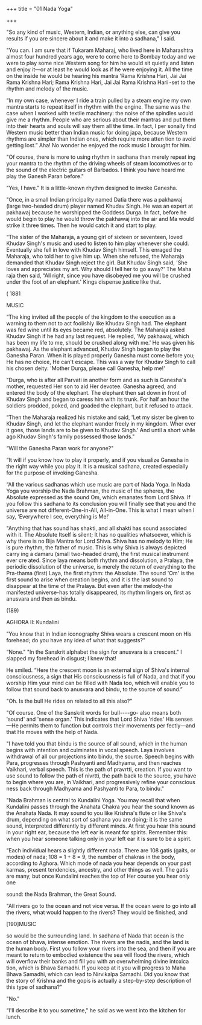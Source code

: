 +++
title = "01 Nada Yoga"

+++

"So any kind of music, Western, Indian, or anything else, can give you results if you are sincere about it and make it into a sadhana," I said. 

"You can. I am sure that if Tukaram Maharaj, who lived here in Maharashtra almost four hundred years ago, were to come here to Bombay today and we were to play some nice Western song for him he would sit quietly and listen and enjoy it—or at least he would look as if he were enjoying it. All the time on the inside he would be hearing his mantra 'Rama Krishna Hari, Jai Jai Rama Krishna Hari; Rama Krishna Hari, Jai Jai Rama Krishna Hari -set to the rhythm and melody of the music. 

“In my own case, whenever I ride a train pulled by a steam engine my own mantra starts to repeat itself in rhythm with the engine. The same was the case when I worked with textile machinery: the noise of the spindles would give me a rhythm. People who are serious about their mantras and put them into their hearts and souls will say them all the time. In fact, I per sonally find Western music better than Indian music for doing japa, because Western rhythms are simpler than Indian ones, which require more atten tion to avoid getting lost.” Aha! No wonder he enjoyed the rock music I brought for him. 

"Of course, there is more to using rhythm in sadhana than merely repeat ing your mantra to the rhythm of the driving wheels of steam locomotives or to the sound of the electric guitars of Barbados. I think you have heard me play the Ganesh Paran before." 

"Yes, I have.” It is a little-known rhythm designed to invoke Ganesha. 

"Once, in a small Indian principality named Datia there was a pakhawaj (large two-headed drum) player named Khudav Singh. He was an expert at pakhawaj because he worshipped the Goddess Durga. In fact, before he would begin to play he would throw the pakhawaj into the air and Ma would strike it three times. Then he would catch it and start to play. 

“The sister of the Maharaja, a young girl of sixteen or seventeen, loved Khudav Singh's music and used to listen to him play whenever she could. Eventually she fell in love with Khudav Singh himself. This enraged the Maharaja, who told her to give him up. When she refused, the Maharaja demanded that Khudav Singh reject the girl. But Khudav Singh said, 'She loves and appreciates my art. Why should I tell her to go away?' The Maha raja then said, “All right, since you have disobeyed me you will be crushed under the foot of an elephant.' Kings dispense justice like that. 

( 1881 

MUSIC 

“The king invited all the people of the kingdom to the execution as a warning to them not to act foolishly like Khudav Singh had. The elephant was fed wine until its eyes became red, absolutely. The Maharaja asked Khudav Singh if he had any last request. He replied, 'My pakhawaj, which has been my life to me, should be crushed along with me.' He was given his pakhawaj. As the elephant advanced, Khudav Singh began to play the Ganesha Paran. When it is played properly Ganesha must come before you; He has no choice, He can't escape. This was a way for Khudav Singh to call his chosen deity: 'Mother Durga, please call Ganesha, help me!' 

"Durga, who is after all Parvati in another form and as such is Ganesha's mother, requested Her son to aid Her devotee. Ganesha agreed, and entered the body of the elephant. The elephant then sat down in front of Khudav Singh and began to caress him with its trunk. For half an hour the soldiers prodded, poked, and goaded the elephant, but it refused to attack. 

“Then the Maharaja realized his mistake and said, 'Let my sister be given to Khudav Singh, and let the elephant wander freely in my kingdom. Wher ever it goes, those lands are to be given to Khudav Singh.' And until a short while ago Khudav Singh's family possessed those lands." 

“Will the Ganesha Paran work for anyone?" 

“It will if you know how to play it properly, and if you visualize Ganesha in the right way while you play it. It is a musical sadhana, created especially for the purpose of invoking Ganesha. 

“All the various sadhanas which use music are part of Nada Yoga. In Nada Yoga you worship the Nada Brahman, the music of the spheres, the Absolute expressed as the sound Om, which emanates from Lord Shiva. If you follow this sadhana to its conclusion you will finally see that you and the universe are not different-One-in-All, All-in-One. This is what I mean when I say, ‘Everywhere I see, everything is Me!' 

"Anything that has sound has shakti, and all shakti has sound associated with it. The Absolute Itself is silent; It has no qualities whatsoever, which is why there is no Bija Mantra for Lord Shiva. Shiva has no melody to Him; He is pure rhythm, the father of music. This is why Shiva is always depicted carry ing a damaru (small two-headed drum), the first musical instrument ever cre ated. Since laya means both rhythm and dissolution, a Pralaya, the periodic dissolution of the universe, is merely the return of everything to the Pra-thama (first) Laya, the first rhythm: the Absolute. The sound 'Om' is the first sound to arise when creation begins, and it is the last sound to disappear at the time of the Pralaya. But even after the melody-the manifested universe-has totally disappeared, its rhythm lingers on, first as anusvara and then as bindu. 

(189) 

AGHORA II: Kundalini 

"You know that in Indian iconography Shiva wears a crescent moon on His forehead; do you have any idea of what that suggests?" 

“None." "In the Sanskrit alphabet the sign for anusvara is a crescent." I slapped my forehead in disgust; I knew that! 

He smiled. “Here the crescent moon is an external sign of Shiva's internal consciousness, a sign that His consciousness is full of Nada, and that if you worship Him your mind can be filled with Nada too, which will enable you to follow that sound back to anusvara and bindu, to the source of sound.” 

"Oh. Is the bull He rides on related to all this also?" 

"Of course. One of the Sanskrit words for bull----go- also means both 'sound' and 'sense organ.' This indicates that Lord Shiva 'rides' His senses—He permits them to function but controls their movements per fectly—and that He moves with the help of Nada. 

"I have told you that bindu is the source of all sound, which in the human begins with intention and culminates in vocal speech. Laya involves withdrawal of all our projections into bindu, the source. Speech begins with Para, progresses through Pashyanti and Madhyama, and then reaches Vaikhari, verbal speech. This is the path of pravrtti, creation. If you want to use sound to follow the path of nivrtti, the path back to the source, you have to begin where you are, in Vaikhari, and progressively refine your conscious ness back through Madhyama and Pashyanti to Para, to bindu." 

"Nada Brahman is central to Kundalini Yoga. You may recall that when Kundalini passes through the Anahata Chakra you hear the sound known as the Anahata Nada. It may sound to you like Krishna's flute or like Shiva's drum, depending on what sort of sadhana you are doing; it is the same sound, interpreted differently by different minds. At first you hear this sound in your right ear, because the left ear is meant for spirits. Remember this: when you hear someone talking only in your left ear it is sure to be a spirit. 

“Each individual hears a slightly different nada. There are 108 gatis (gaits, or modes) of nada; 108 = 1 + 8 = 9, the number of chakras in the body, according to Aghora. Which mode of nada you hear depends on your past karmas, present tendencies, ancestry, and other things as well. The gatis are many, but once Kundalini reaches the top of Her course you hear only one 

sound: the Nada Brahman, the Great Sound. 

"All rivers go to the ocean and not vice versa. If the ocean were to go into all the rivers, what would happen to the rivers? They would be finished, and 

[190]MUSIC 

so would be the surrounding land. In sadhana of Nada that ocean is the ocean of bhava, intense emotion. The rivers are the nadis, and the land is the human body. First you follow your rivers into the sea, and then if you are meant to return to embodied existence the sea will flood the rivers, which will overflow their banks and fill you with an overwhelming divine intoxica tion, which is Bhava Samadhi. If you keep at it you will progress to Maha Bhava Samadhi, which can lead to Nirvikalpa Samadhi. Did you know that the story of Krishna and the gopis is actually a step-by-step description of this type of sadhana?" 

"No." 

“I'll describe it to you sometime," he said as we went into the kitchen for lunch. 

